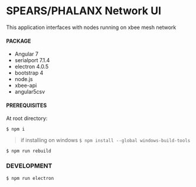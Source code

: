 # SPEARS/PHALANX Network UI
This application interfaces with nodes running on xbee mesh network
#### PACKAGE
- Angular 7
- serialport 7.1.4
- electron 4.0.5
- bootstrap 4
- node.js
- xbee-api
- angular5csv

#### PREREQUISITES
At root directory:

`
$ npm i
`
> if installing on windows
`
$ npm install --global windows-build-tools
`

`
$ npm run rebuild
`
### DEVELOPMENT
`
$ npm run electron
`
